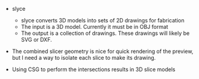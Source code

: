 * slyce
  * slyce converts 3D models into sets of 2D drawings for fabrication
  * The input is a 3D model. Currently it must be in OBJ format
  * The output is a collection of drawings. These drawings will likely be SVG or DXF.

* The combined slicer geometry is nice for quick rendering of the preview, but I need a way to isolate each slice to make its drawing.
* Using CSG to perform the intersections results in 3D slice models
